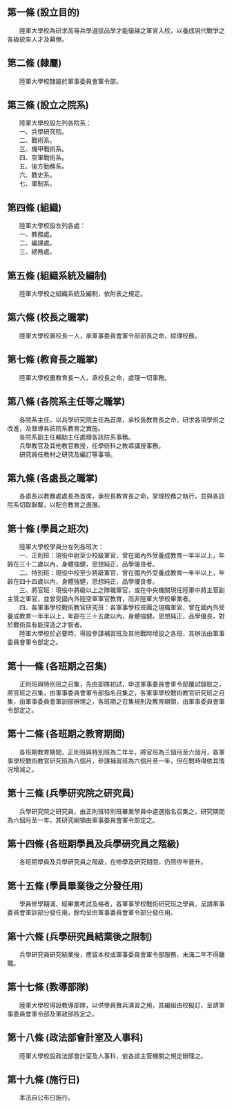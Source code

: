 第一條 (設立目的)
-----------------
　　陸軍大學校為研求高等兵學選拔品學才能優越之軍官入校，以養成現代戰爭之各級統率人才及幕僚。  


第二條 (隸屬)
-------------
　　陸軍大學校隸屬於軍事委員會軍令部。  


第三條 (設立之院系)
-------------------
　　陸軍大學校設左列各院系：  
　　一、兵學研究院。  
　　二、戰術系。  
　　三、機甲戰術系。  
　　四、空軍戰術系。  
　　五、後方勤務系。  
　　六、戰史系。  
　　七、軍制系。  


第四條 (組織)
-------------
　　陸軍大學校設左列各處：  
　　一、教務處。  
　　二、編譯處。  
　　三、總務處。  


第五條 (組織系統及編制)
-----------------------
　　陸軍大學校之組織系統及編制，依附表之規定。  


第六條 (校長之職掌)
-------------------
　　陸軍大學校置校長一人，承軍事委員會軍令部部長之命，綜理校務。  


第七條 (教育長之職掌)
---------------------
　　陸軍大學校置教育長一人，承校長之命，處理一切事務。  


第八條 (各院系主任等之職掌)
---------------------------
　　各院系主任，以兵學研究院主任為首席，承校長教育長之命，研求各項學術之改進，及督導各該院系教育之實施。  
　　各院系副主任輔助主任處理各該院系事務。  
　　兵學教官及其他教官教授，任學術科之教導講授事務。  
　　研究員任教材之研究及編訂等事項。  


第九條 (各處長之職掌)
---------------------
　　各處長以教務處處長為首席，承校長教育長之命，掌理校務之執行，並與各該院系切取聯繫，以配合教育之進展。  


第十條 (學員之班次)
-------------------
　　陸軍大學校學員分左列各班次：  
　　一、正則班：現役中尉至少校級軍官，曾在國內外受養成教育一年半以上，年齡在三十二歲以內，身體強健，思想純正，品學優良者。  
　　二、特別班：現役中校至少將級軍官，曾在國內外受養成教育一年半以上，年齡在四十四歲以內，身體強健，思想純正，品學優良者。  
　　三、將官班：現役中將級以上之隊職軍官，或在中央機關現任陸軍中將主管副主管之軍官，並曾受國內外陸空軍軍官教育，而非陸軍大學校畢業者。  
　　四、各軍事學校戰術教官研究班：各軍事學校班團之現職軍官，曾在國內外受養成教育一年半以上，年齡在三十五歲以內，身體強健，思想純正，品學優良，對於戰術具有能深造之才智者。  
　　陸軍大學校於必要時，得設參謀補習班及其他戰時增設之各班，其辦法由軍事委員會軍令部定之。  


第十一條 (各班期之召集)
-----------------------
　　正則班與特別班之召集，先由部隊初試，申送軍事委員會軍令部覆試錄取之，將官班之召集，由軍事委員會軍令部指名召集之，各軍事學校戰術教官研究班之召集，由軍事委員會軍訓部辦理之，各班期之召集規則及教育綱領，由軍事委員會軍令部定之。  


第十二條 (各班期之教育期間)
---------------------------
　　各班期教育期間，正則班與特別班為二年半，將官班為三個月至六個月，各軍事學校戰術教官研究班為八個月，參謀補習班為六個月至一年，但在戰時得依其情況增減之。  


第十三條 (兵學研究院之研究員)
-----------------------------
　　兵學研究院之研究員，由正則班特別班畢業學員中遴選指名召集之，研究期間為六個月至一年，其研究綱領由軍事委員會軍令部定之。  


第十四條 (各班期學員及兵學研究員之階級)
---------------------------------------
　　各班期學員及兵學研究員之階級，在修學及研究期間，仍照停年晉升。  


第十五條 (學員畢業後之分發任用)
-------------------------------
　　學員修學期滿，經畢業考試及格者，各軍事學校戰術研究班之學員，呈請軍事委員會軍訓部分發任用，餘均呈由軍事委員會軍令部分發任用。  


第十六條 (兵學研究員結業後之限制)
---------------------------------
　　兵學研究員研究結業後，應留本校或軍事委員會軍令部服務，未滿二年不得離職。  


第十七條 (教導部隊)
-------------------
　　陸軍大學校得設教導部隊，以供學員實兵演習之用，其編組由校擬訂，呈請軍事委員會軍令部及軍政部核定之。  


第十八條 (政法部會計室及人事科)
-------------------------------
　　陸軍大學校設政法部會計室及人事科，依各該主管機關之規定辦理之。  


第十九條 (施行日)
-----------------
　　本法自公布日施行。